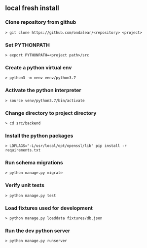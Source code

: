 ## local fresh install
### Clone repository from github
`> git clone https://github.com/ondalear/<repository> <project>`
### Set PYTHONPATH
`> export PYTHONPATH=<project path>/src`
### Create a python virtual env
```> python3 -m venv venv/python3.7```
### Activate the python interpreter
```> source venv/python3.7/bin/activate```
### Change directory to project directory
```> cd src/backend```
### Install the python packages
```> LDFLAGS="-L/usr/local/opt/openssl/lib" pip install -r requirements.txt```
### Run schema migrations
```> python manage.py migrate```
### Verify unit tests
```> python manage.py test```
### Load fixtures used for development
```> python manage.py loaddata fixtures/db.json```
### Run the dev python server
```> python manage.py runserver```